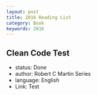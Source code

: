 ```yaml
---
layout: post
title: 2016 Reading List
category: Book
keywords: 2016
---
```


## Clean Code Test

- status: Done
- author: Robert C Martin Series
- language: English
- Link: Test

